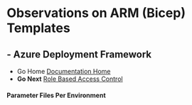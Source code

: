 #  Observations on ARM (Bicep) Templates # 

## - Azure Deployment Framework ## 
- Go Home [Documentation Home](./index.md)
- **Go Next** [Role Based Access Control](./RBAC.md)

####  Parameter Files Per Environment

